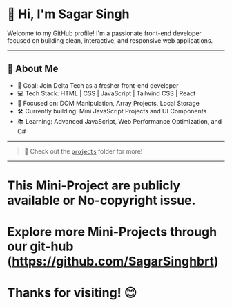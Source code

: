 # 👋 Hi, I'm Sagar Singh

Welcome to my GitHub profile! I'm a passionate front-end developer focused on building clean, interactive, and responsive web applications.

---

## 💼 About Me

-   🎯 Goal: Join Delta Tech as a fresher front-end developer
-   💻 Tech Stack: HTML | CSS | JavaScript | Tailwind CSS | React
-   🎨 Focused on: DOM Manipulation, Array Projects, Local Storage
-   🛠️ Currently building: Mini JavaScript Projects and UI Components
-   📚 Learning: Advanced JavaScript, Web Performance Optimization, and C#

---

> 📁 Check out the [`projects`](https://github.com/SagarSinghbrt?) folder for more!

---

# This Mini-Project are publicly available or No-copyright issue.

# Explore more Mini-Projects through our git-hub (https://github.com/SagarSinghbrt)

# Thanks for visiting! 😊
